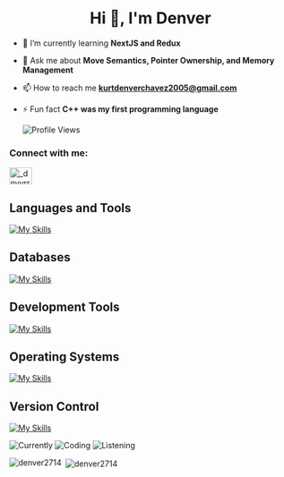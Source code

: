 <h1 align="center">Hi 👋, I'm Denver</h1>

- 🌱 I’m currently learning **NextJS and Redux**

- 💬 Ask me about **Move Semantics, Pointer Ownership, and Memory Management**

- 📫 How to reach me **kurtdenverchavez2005@gmail.com**

- ⚡ Fun fact **C++ was my first programming language**

  ![Profile Views](https://komarev.com/ghpvc/?username=denver2714&color=blue)

<h3 align="left">Connect with me:</h3>
<p align="left">
<a href="https://instagram.com/_dnvvrrr" target="blank"><img align="center" src="https://raw.githubusercontent.com/rahuldkjain/github-profile-readme-generator/master/src/images/icons/Social/instagram.svg" alt="_dnvvrrr" height="30" width="40" /></a>
</p>


<h2>Languages and Tools</h2>

[![My Skills](https://skillicons.dev/icons?i=cpp,cs,java,py,js,ts,html,css,tailwind,bootstrap,react,nextjs,redux,vite,flask,dotnet,figma,unreal,bash,regex,npm,powershell,pr,stackoverflow,selenium&theme=dark)](https://skillicons.dev)  


<h2>Databases </h2>

[![My Skills](https://skillicons.dev/icons?i=sqlite,mysql&theme=dark)](https://skillicons.dev)


<h2>Development Tools</h2>

[![My Skills](https://skillicons.dev/icons?i=vscode,visualstudio,eclipse,pycharm&theme=dark)](https://skillicons.dev)


<h2>Operating Systems</h2>

[![My Skills](https://skillicons.dev/icons?i=apple,linux,ubuntu,windows&theme=dark)](https://skillicons.dev) 

<h2>Version Control</h2> 

[![My Skills](https://skillicons.dev/icons?i=git,github&theme=dark)](https://skillicons.dev) 

![Currently](https://img.shields.io/badge/currently-online-green?style=flat-square)
![Coding](https://img.shields.io/badge/coding-nothing%20rn-blue?style=flat-square&logo=visualstudiocode)
![Listening](https://img.shields.io/badge/listening%20to-nothing%20rn-green?style=flat-square&logo=spotify)




<p><img align="left" src="https://github-readme-stats.vercel.app/api/top-langs?username=denver2714&show_icons=true&locale=en&layout=compact" alt="denver2714" /></p>

<p>&nbsp;<img align="center" src="https://github-readme-stats.vercel.app/api?username=denver2714&show_icons=true&locale=en" alt="denver2714" /></p>


 

